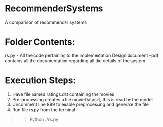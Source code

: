 # RecommenderSystems
A comparison of recommender systems

# Folder Contents:
rs.py  - All the code pertaining to the implementation
Design document –pdf contains all the documentation regarding all the details of the system

# Execution Steps:
1.	Have file named ratings.dat containing the movies
2.	Pre-processing creates a file movieDataset, this is read by the model
3.	Uncomment line 889 to enable preprocessing and generate the file
4.	Run file rs.py from the terminal
>> Python ./rs.py

